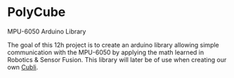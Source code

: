 # PolyCube

MPU-6050 Arduino Library

The goal of this 12h project is to create an arduino library allowing simple communication with the MPU-6050 by applying the math learned in Robotics & Sensor Fusion. This library will later be of use when creating our own [Cubli](https://youtu.be/n_6p-1J551Y?si=313eOARQMZ9kTAT7).
